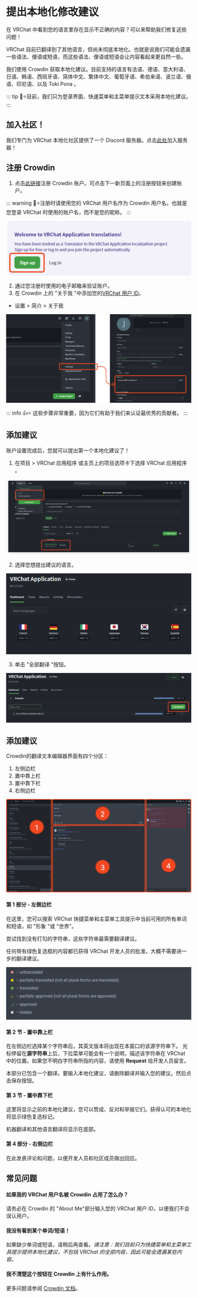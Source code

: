 # 提出本地化修改建议

在 VRChat 中看到您的语言里存在显示不正确的内容？可以来帮助我们修复这些问题！

VRChat 目前已翻译到了其他语言，但尚未彻底本地化。也就是说我们可能会遗漏一些语法、俚语或短语，而这些语法、俚语或短语会让内容看起来更自然一些。

我们使用 Crowdin 获取本地化建议。目前支持的语言有法语、德语、意大利语、日语、韩语、西班牙语、简体中文、繁体中文、葡萄牙语、希伯来语、波兰语、俄语、印尼语、以及 Toki Pona 。

::: tip 📘⭐目前，我们只为登录界面、快速菜单和主菜单提示文本采用本地化建议。
:::

## 加入社区！

我们专门为 VRChat 本地化社区提供了一个 Discord 服务器。点击[此处](https://discord.gg/U2fzWPkfKc)加入服务器！

## 注册 Crowdin

1. 点击[此链接](https://crowdin.com/project/vrchat-application/invite?h=bb57b789a39c353c3c401047afa228c41657827)注册 Crowdin 账户。可点击下一新页面上的注册按钮来创建账户。

::: warning 🚧⭐注册时请使用您的 VRChat 用户名作为 Crowdin 用户名，也就是您登录 VRChat 时使用的账户名，而不是您的昵称。
:::

![img](../img/suggesting-localization-changes-1.png)

2. 通过您注册时使用的电子邮箱来验证账户。
3. 在 Crowdin 上的 "关于我 "中添加您的[VRChat 用户 ID](https://help.vrchat.com/hc/en-us/articles/4408181867027-Account-Names-and-Identifiers-Usernames-Display-Names-and-User-IDs-)。
- 设置 > 简介 > 关于我

![img](../img/suggesting-localization-changes-2.png)

::: info 👍⭐ 这些步骤非常重要，因为它们有助于我们来认证最优秀的贡献者。
:::

## 添加建议

账户设置完成后，您就可以提出第一个本地化建议了！

1. 在项目 > VRChat 应用程序 或主页上的项目选项卡下选择 VRChat 应用程序 。

![img](../img/suggesting-localization-changes-3.png)

2. 选择您想提出建议的语言。

![img](../img/suggesting-localization-changes-4.png)

3. 单击 "全部翻译 "按钮。

![img](../img/suggesting-localization-changes-5.png)
  
## 添加建议

Crowdin的翻译文本编辑器界面有四个分区：

1. 左侧边栏
2. 置中靠上栏
3. 置中靠下栏
4. 右侧边栏

![img](../img/suggesting-localization-changes-6.png)
  
#### 第 1 部分 - 左侧边栏

在这里，您可以搜索 VRChat 快捷菜单和主菜单工具提示中当前可用的所有单词和短语，如 "形象 "或 "世界"。

尝试找到没有打勾的字符串，这些字符串最需要翻译建议。

任何带有绿色复选框的内容都已获得 VRChat 开发人员的批准，大概不需要进一步的翻译建议。

![img](../img/suggesting-localization-changes-7.png)

#### 第 2 节 - 置中靠上栏

在左侧边栏选择某个字符串后，其英文版本将出现在本窗口的该源字符串下。
光标停留在**源字符串**上后，下拉菜单可能会有一个说明，描述该字符串在 VRChat 中的位置。如果您不明白字符串所指的内容，请使用 **Request** 给开发人员留言。

本部分已包含一个翻译。要输入本地化建议，请删除翻译并输入您的建议。然后点击保存按钮。

#### 第 3 节 - 置中靠下栏

这里将显示之前的本地化建议，您可以赞成、反对和举报它们。获得认可的本地化将显示绿色复选标记。

机器翻译和其他语言翻译将显示在底部。

#### 第 4 部分 - 右侧边栏

在此发表评论和问题，以便开发人员和社区成员做出回应。

## 常见问题

#### 如果我的 VRChat 用户名被 Crowdin 占用了怎么办？

请务必在 Crowdin 的 "About Me"部分输入您的 VRChat 用户 ID，以便我们不会误认用户。

#### 我没有看到某个单词/短语！

如果缺少单词或短语，请稍后再查看。*请注意：我们目前只为快捷菜单和主菜单工具提示提供本地化建议，不包括 VRChat 的全部内容，因此可能会遗漏某些内容。*

#### 我不清楚这个按钮在 Crowdin 上有什么作用。

更多问题请参阅 [Crowdin 文档](https://support.crowdin.com/online-editor/ "Crowdin 文档")。
